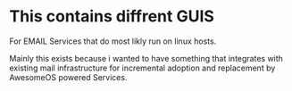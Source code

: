 # This contains diffrent GUIS
For EMAIL Services that do most likly run on linux hosts.

Mainly this exists because i wanted to have something that integrates with existing
mail infrastructure for incremental adoption and replacement by AwesomeOS powered
Services.
